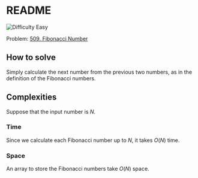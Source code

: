 # README

![Difficulty Easy](https://img.shields.io/badge/Difficulty-Easy-green)

Problem: [509. Fibonacci Number][problem]

[problem]: https://leetcode.com/problems/fibonacci-number/description/



## How to solve

Simply calculate the next number from the previous two numbers, as in the definition of the Fibonacci numbers.



## Complexities

Suppose that the input number is $N$.

### Time

Since we calculate each Fibonacci number up to $N$, it takes $O(N)$ time.

### Space

An array to store the Fibonacci numbers take $O(N)$ space.
